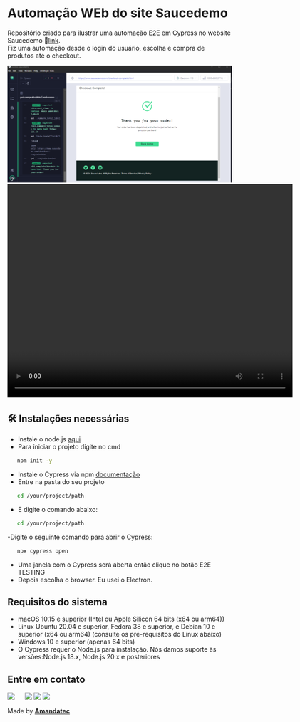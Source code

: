 #   Automação WEb do site Saucedemo

Repositório criado para ilustrar uma automação E2E em Cypress no website Saucedemo 🔗[link](https://www.saucedemo.com/).</br>
Fiz uma automação desde o login do usuário, escolha e compra de produtos até o checkout.
 
<img width="640px" src=".github/saucedemo.png">
<video src=".github/Cypress_saucedemo.mp4" width="640" height="480" controls></video>


## 🛠️  Instalações necessárias

- Instale o node.js [aqui](https://nodejs.org/en/download/)
- Para iniciar o projeto digite no cmd

```bash
   npm init -y
   ```

- Instale o Cypress via npm  [documentação](https://docs.cypress.io/guides/overview/why-cypress)
- Entre na pasta do seu projeto 

```bash
   cd /your/project/path
   ```

- E digite o comando abaixo:


```bash
   cd /your/project/path
   ```

   -Digite o seguinte comando para abrir o Cypress:

```bash
   npx cypress open
   ```
- Uma janela com o Cypress será aberta então clique no botão E2E TESTING 
- Depois escolha o browser. Eu usei o Electron.

## Requisitos do sistema


- macOS 10.15 e superior (Intel ou Apple Silicon 64 bits (x64 ou arm64))
- Linux Ubuntu 20.04 e superior, Fedora 38 e superior, e Debian 10 e superior (x64 ou arm64) (consulte os pré-requisitos do Linux abaixo)
- Windows 10 e superior (apenas 64 bits)
- O Cypress requer o Node.js para instalação. Nós damos suporte às versões:Node.js 18.x, Node.js 20.x e posteriores


## Entre em contato

 <a href="https://www.linkedin.com/in/amandaoliveira--/" target="_blank"><img src="https://img.shields.io/badge/-LinkedIn-%230077B5?style=for-the-badge&logo=linkedin&logoColor=white" style="margin-right: 2vw" target="_blank"></a>
<a href="http://discordapp.com/users/Amandatec#4699" target="_blank"><img src="https://img.shields.io/badge/Discord-7289DA?style=for-the-badge&logo=discord&logoColor=white" target="_blank"></a>
  <a href="https://www.instagram.com/amanda_almajor/" target="_blank"><img src="https://img.shields.io/badge/-Instagram-%23E4405F?style=for-the-badge&logo=instagram&logoColor=white" target="_blank"></a>
  <a href = "mailto:amandatec.oliveira@gmail.com"><img src="https://img.shields.io/badge/-Gmail-%23333?style=for-the-badge&logo=gmail&logoColor=white" target="_blank"></a>

 Made by [**Amandatec**](https://www.linkedin.com/in/amandaoliveira--/)
